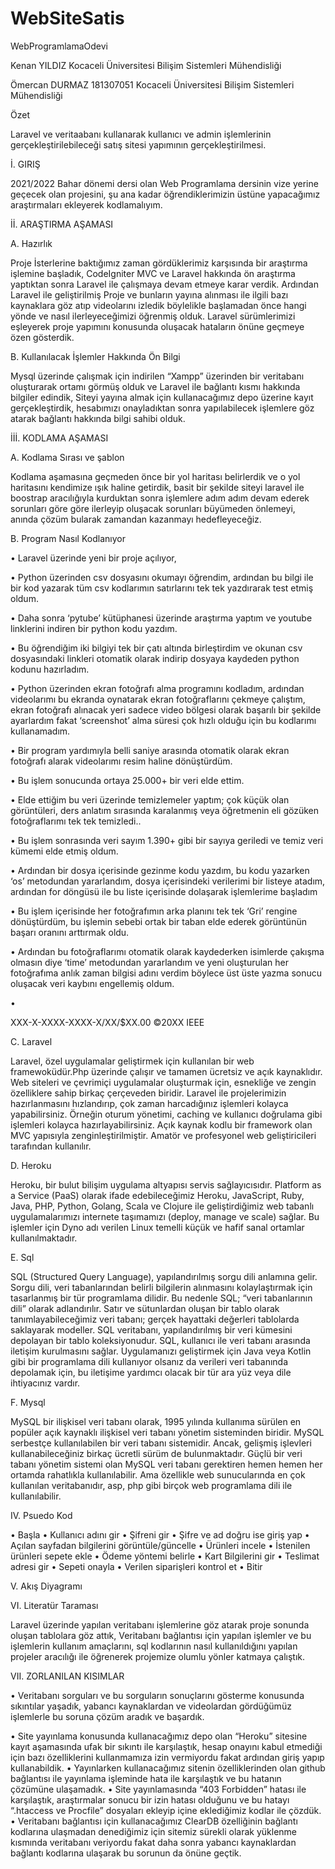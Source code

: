 # WebSiteSatis
WebProgramlamaOdevi

                                                                                                          
Kenan YILDIZ
Kocaceli Üniversitesi
Bilişim Sistemleri Mühendisliği

        
Ömercan DURMAZ 181307051
Kocaceli Üniversitesi
Bilişim Sistemleri Mühendisliği


Özet

Laravel ve veritaabanı kullanarak kullanıcı ve admin işlemlerinin gerçekleştirilebileceği satış sitesi yapımının gerçekleştirilmesi.

İ.	GIRIŞ

2021/2022 Bahar dönemi dersi olan Web Programlama dersinin vize yerine geçecek olan projesini, şu ana kadar öğrendiklerimizin üstüne yapacağımız araştırmaları ekleyerek kodlamalıyım.

İİ.	ARAŞTIRMA AŞAMASI

A.	Hazırlık

Proje İsterlerine baktığımız zaman gördüklerimiz karşısında bir araştırma işlemine başladık, CodeIgniter MVC ve Laravel hakkında ön araştırma yaptıktan sonra Laravel ile çalışmaya devam etmeye karar verdik.
Ardından Laravel ile geliştirilmiş Proje ve bunların yayına alınması ile ilgili bazı kaynaklara göz atıp videolarını izledik böylelikle başlamadan önce hangi yönde ve nasıl ilerleyeceğimizi öğrenmiş olduk.
Laravel sürümlerimizi eşleyerek proje yapımını konusunda oluşacak hataların önüne geçmeye özen gösterdik.

B.	Kullanılacak İşlemler Hakkında Ön Bilgi

Mysql üzerinde çalışmak için indirilen “Xampp” üzerinden bir veritabanı oluşturarak ortamı görmüş olduk ve Laravel ile bağlantı kısmı hakkında bilgiler edindik, Siteyi yayına almak için kullanacağımız depo üzerine kayıt gerçekleştirdik, hesabımızı onayladıktan sonra yapılabilecek işlemlere göz atarak bağlantı hakkında bilgi sahibi olduk.

İİİ.	KODLAMA AŞAMASI

A.	Kodlama Sırası ve şablon

Kodlama  aşamasına  geçmeden  önce  bir  yol  haritası
belirlerdik ve o yol haritasını kendimize ışık haline getirdik, basit bir şekilde siteyi laravel ile boostrap aracılığıyla kurduktan sonra işlemlere adım adım devam ederek sorunları göre göre ilerleyip oluşacak sorunları büyümeden önlemeyi, anında çözüm bularak zamandan kazanmayı hedefleyeceğiz. 




B.	Program Nasıl Kodlanıyor

•	Laravel üzerinde yeni bir proje açılıyor, 

•	Python üzerinden csv dosyasını okumayı öğrendim, ardından bu bilgi ile bir kod yazarak tüm csv kodlarımın satırlarını tek tek yazdırarak test etmiş oldum.

•	Daha sonra ‘pytube’ kütüphanesi üzerinde araştırma yaptım ve youtube linklerini indiren bir python kodu yazdım.

•	Bu öğrendiğim iki bilgiyi tek bir çatı altında birleştirdim ve okunan csv dosyasındaki linkleri otomatik olarak indirip dosyaya kaydeden python kodunu hazırladım.

•	Python üzerinden ekran fotoğrafı alma programını kodladım, ardından videolarımı bu ekranda oynatarak ekran fotoğraflarını çekmeye çalıştım, ekran fotoğrafı alınacak yeri sadece video bölgesi olarak başarılı bir şekilde ayarlardım fakat ‘screenshot’ alma süresi çok hızlı olduğu için bu kodlarımı kullanamadım.

•	Bir program yardımıyla belli saniye arasında otomatik olarak ekran fotoğrafı alarak videolarımı resim haline dönüştürdüm.

•	Bu işlem sonucunda ortaya 25.000+ bir veri elde ettim.

•	Elde ettiğim bu veri üzerinde temizlemeler yaptım; çok küçük olan görüntüleri, ders anlatım sırasında karalanmış veya öğretmenin eli gözüken fotoğraflarımı tek tek temizledi..

•	Bu işlem sonrasında veri sayım 1.390+ gibi bir sayıya geriledi ve temiz veri kümemi elde etmiş oldum.

•	Ardından bir dosya içerisinde gezinme kodu yazdım, bu kodu yazarken ‘os’ metodundan yararlandım, dosya içerisindeki verilerimi bir listeye atadım, ardından for döngüsü ile bu liste içerisinde dolaşarak işlemlerime başladım

•	Bu işlem içerisinde her fotoğrafımın arka planını tek tek ‘Gri’ rengine dönüştürdüm, bu işlemin sebebi ortak bir taban elde ederek görüntünün başarı oranını arttırmak oldu.

•	Ardından bu fotoğraflarımı otomatik olarak kaydederken isimlerde çakışma olmasın diye ‘time’ metodundan yararlandım ve yeni oluşturulan her fotoğrafıma anlık zaman bilgisi adını verdim böylece üst üste yazma sonucu oluşacak veri kaybını engellemiş oldum.

•	

 

XXX-X-XXXX-XXXX-X/XX/$XX.00 ©20XX IEEE 


C.	Laravel

Laravel, özel uygulamalar geliştirmek için kullanılan bir web framewoküdür.Php üzerinde çalışır ve tamamen ücretsiz ve açık kaynaklıdır.
Web siteleri ve çevrimiçi uygulamalar oluşturmak için, esnekliğe ve zengin özelliklere sahip birkaç çerçeveden biridir.
Laravel ile projelerimizin hazırlanmasını hızlandırıp, çok zaman harcadığınız işlemleri kolayca yapabilirsiniz. Örneğin oturum yönetimi, caching ve kullanıcı doğrulama gibi işlemleri kolayca hazırlayabilirsiniz.
Açık kaynak kodlu bir framework olan MVC yapısıyla zenginleştirilmiştir. 
Amatör ve profesyonel web geliştiricileri tarafından kullanılır.

D.	Heroku

Heroku, bir bulut bilişim uygulama altyapısı servis sağlayıcısıdır. Platform as a Service (PaaS) olarak ifade edebileceğimiz Heroku, JavaScript, Ruby, Java, PHP, Python, Golang, Scala ve Clojure ile geliştirdiğimiz web tabanlı uygulamalarımızı internete taşımamızı (deploy, manage ve scale) sağlar. Bu işlemler için Dyno adı verilen Linux temelli küçük ve hafif sanal ortamlar kullanılmaktadır.


E.	Sql 

SQL (Structured Query Language), yapılandırılmış sorgu dili anlamına gelir. Sorgu dili, veri tabanlarından belirli bilgilerin alınmasını kolaylaştırmak için tasarlanmış bir tür programlama dilidir. Bu nedenle SQL; “veri tabanlarının dili” olarak adlandırılır.
Satır ve sütunlardan oluşan bir tablo olarak tanımlayabileceğimiz veri tabanı; gerçek hayattaki değerleri tablolarda saklayarak modeller.
SQL veritabanı, yapılandırılmış bir veri kümesini depolayan bir tablo koleksiyonudur.
SQL, kullanıcı ile veri tabanı arasında iletişim kurulmasını sağlar. Uygulamanızı geliştirmek için Java veya Kotlin gibi bir programlama dili kullanıyor olsanız da verileri veri tabanında depolamak için, bu iletişime yardımcı olacak bir tür ara yüz veya dile ihtiyacınız vardır.

F.	Mysql

MySQL bir ilişkisel veri tabanı olarak, 1995 yılında kullanıma sürülen en popüler açık kaynaklı ilişkisel veri tabanı yönetim sisteminden biridir.
MySQL serbestçe kullanılabilen bir veri tabanı sistemidir. Ancak, gelişmiş işlevleri kullanabileceğiniz birkaç ücretli sürüm de bulunmaktadır. 
Güçlü bir veri tabanı yönetim sistemi olan MySQL veri tabanı gerektiren hemen hemen her ortamda rahatlıkla kullanılabilir. Ama özellikle web sunucularında en çok kullanılan veritabanıdır, asp, php gibi birçok web programlama dili ile kullanılabilir.



IV. Psuedo Kod 

•	Başla
•	Kullanıcı adını gir
•	Şifreni gir
•	Şifre ve ad doğru ise giriş yap
•	Açılan sayfadan bilgilerini görüntüle/güncelle
•	Ürünleri incele
•	İstenilen ürünleri sepete ekle
•	Ödeme yöntemi belirle
•	Kart Bilgilerini gir
•	Teslimat adresi gir
•	Sepeti onayla
•	Verilen siparişleri kontrol et
•	Bitir

V. Akış Diyagramı

 


VI. Literatür Taraması

Laravel üzerinde yapılan veritabanı işlemlerine göz atarak proje sonunda oluşan tablolara göz attık, Veritabanı bağlantısı için yapılan işlemler ve bu işlemlerin kullanım amaçlarını, sql kodlarının nasıl kullanıldığını yapılan projeler aracılığı ile öğrenerek projemize olumlu yönler katmaya çalıştık.



VII.  ZORLANILAN KISIMLAR


•	Veritabanı sorguları ve bu sorguların sonuçlarını gösterme konusunda sıkıntılar yaşadık, yabancı kaynaklardan ve videolardan gördüğümüz işlemlerle bu soruna çözüm aradık ve başardık.

•	Site yayınlama konusunda kullanacağımız depo olan “Heroku” sitesine kayıt aşamasında ufak bir sıkıntı ile karşılaştık, hesap onayını kabul etmediği için bazı özelliklerini kullanmamıza izin vermiyordu fakat ardından giriş yapıp kullanabildik.
•	Yayınlarken kullanacağımız sitenin özelliklerinden olan github bağlantısı ile yayınlama işleminde hata ile karşılaştık ve bu hatanın çözümüne ulaşamadık.
•	Site yayınlamasında “403 Forbidden” hatası ile karşılaştık, araştırmalar sonucu bir izin hatası olduğunu ve bu hatayı “.htaccess ve Procfile” dosyaları ekleyip içine eklediğimiz kodlar ile çözdük.
•	Veritabanı bağlantısı için kullanacağımız ClearDB özelliğinin bağlantı kodlarına ulaşmadan denediğimiz için sitemiz sürekli olarak yüklenme kısmında veritabanı veriyordu fakat daha sonra yabancı kaynaklardan bağlantı kodlarına ulaşarak bu sorunun da önüne geçtik.
 
